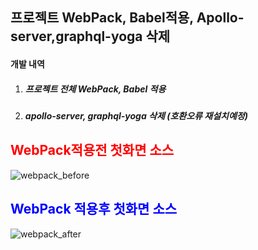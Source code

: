 ## 프로젝트 WebPack, Babel적용, Apollo-server,graphql-yoga 삭제

#### 개발 내역

1. ##### 프로젝트 전체 WebPack, Babel 적용

1. ##### apollo-server, graphql-yoga 삭제 (호환오류 재설치예정)



## <span style="color:red">WebPack적용전 첫화면 소스</span>

![webpack_before](https://user-images.githubusercontent.com/65334980/174194423-eed31ca8-264a-4943-b3f6-a3659433f8e2.png)

## <span style="color:blue">WebPack 적용후 첫화면 소스</span>

![webpack_after](https://user-images.githubusercontent.com/65334980/174194428-a6fc2933-53d0-488d-9bd0-32a4b0a0319e.png)
